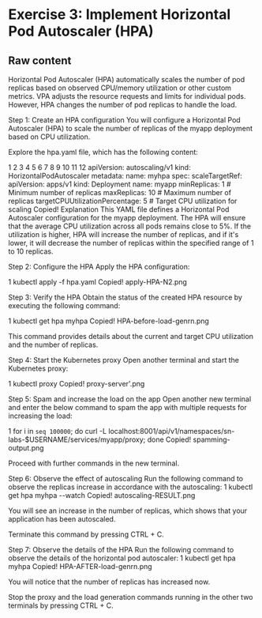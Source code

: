 # Exercise 3: Implement Horizontal Pod Autoscaler (HPA)

## Raw content
Horizontal Pod Autoscaler (HPA) automatically scales the number of pod replicas based on observed CPU/memory utilization or other custom metrics. VPA adjusts the resource requests and limits for individual pods. However, HPA changes the number of pod replicas to handle the load.

Step 1: Create an HPA configuration
You will configure a Horizontal Pod Autoscaler (HPA) to scale the number of replicas of the myapp deployment based on CPU utilization.

Explore the hpa.yaml file, which has the following content:

1
2
3
4
5
6
7
8
9
10
11
12
apiVersion: autoscaling/v1
kind: HorizontalPodAutoscaler
metadata:
  name: myhpa
spec:
  scaleTargetRef:
    apiVersion: apps/v1
    kind: Deployment
    name: myapp
  minReplicas: 1         # Minimum number of replicas
  maxReplicas: 10        # Maximum number of replicas
  targetCPUUtilizationPercentage: 5  # Target CPU utilization for scaling
Copied!
Explanation
This YAML file defines a Horizontal Pod Autoscaler configuration for the myapp deployment. The HPA will ensure that the average CPU utilization across all pods remains close to 5%. If the utilization is higher, HPA will increase the number of replicas, and if it's lower, it will decrease the number of replicas within the specified range of 1 to 10 replicas.

Step 2: Configure the HPA
Apply the HPA configuration:

1
kubectl apply -f hpa.yaml
Copied!
apply-HPA-N2.png

Step 3: Verify the HPA
Obtain the status of the created HPA resource by executing the following command:

1
kubectl get hpa myhpa
Copied!
HPA-before-load-genrn.png

This command provides details about the current and target CPU utilization and the number of replicas.

Step 4: Start the Kubernetes proxy
Open another terminal and start the Kubernetes proxy:

1
kubectl proxy
Copied!
proxy-server'.png

Step 5: Spam and increase the load on the app
Open another new terminal and enter the below command to spam the app with multiple requests for increasing the load:

1
for i in `seq 100000`; do curl -L localhost:8001/api/v1/namespaces/sn-labs-$USERNAME/services/myapp/proxy; done
Copied!
spamming-output.png


Proceed with further commands in the new terminal.

Step 6: Observe the effect of autoscaling
Run the following command to observe the replicas increase in accordance with the autoscaling:
1
kubectl get hpa myhpa --watch
Copied!
autoscaling-RESULT.png

You will see an increase in the number of replicas, which shows that your application has been autoscaled.

Terminate this command by pressing CTRL + C.

Step 7: Observe the details of the HPA
Run the following command to observe the details of the horizontal pod autoscaler:
1
kubectl get hpa myhpa
Copied!
HPA-AFTER-load-genrn.png

You will notice that the number of replicas has increased now.

Stop the proxy and the load generation commands running in the other two terminals by pressing CTRL + C.